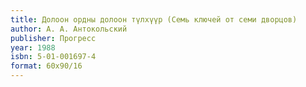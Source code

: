 ```yaml
---
title: Долоон ордны долоон түлхүүр (Семь ключей от семи дворцов)
author: А. А. Антокольский
publisher: Прогресс
year: 1988
isbn: 5-01-001697-4
format: 60x90/16
---
```

